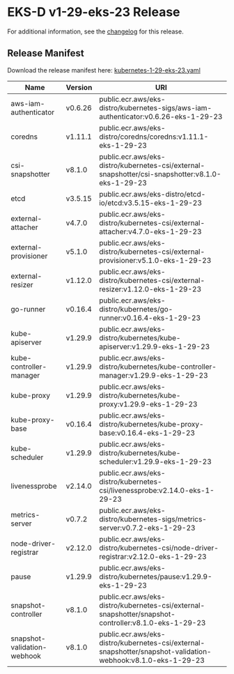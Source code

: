 # EKS-D v1-29-eks-23 Release

For additional information, see the [changelog](CHANGELOG-v1-29-eks-23.md) for this release.

## Release Manifest

Download the release manifest here: [kubernetes-1-29-eks-23.yaml](https://distro.eks.amazonaws.com/kubernetes-1-29/kubernetes-1-29-eks-23.yaml)

| Name | Version | URI |
|------|---------|-----|
| aws-iam-authenticator | v0.6.26 | public.ecr.aws/eks-distro/kubernetes-sigs/aws-iam-authenticator:v0.6.26-eks-1-29-23 |
| coredns | v1.11.1 | public.ecr.aws/eks-distro/coredns/coredns:v1.11.1-eks-1-29-23 |
| csi-snapshotter | v8.1.0 | public.ecr.aws/eks-distro/kubernetes-csi/external-snapshotter/csi-snapshotter:v8.1.0-eks-1-29-23 |
| etcd | v3.5.15 | public.ecr.aws/eks-distro/etcd-io/etcd:v3.5.15-eks-1-29-23 |
| external-attacher | v4.7.0 | public.ecr.aws/eks-distro/kubernetes-csi/external-attacher:v4.7.0-eks-1-29-23 |
| external-provisioner | v5.1.0 | public.ecr.aws/eks-distro/kubernetes-csi/external-provisioner:v5.1.0-eks-1-29-23 |
| external-resizer | v1.12.0 | public.ecr.aws/eks-distro/kubernetes-csi/external-resizer:v1.12.0-eks-1-29-23 |
| go-runner | v0.16.4 | public.ecr.aws/eks-distro/kubernetes/go-runner:v0.16.4-eks-1-29-23 |
| kube-apiserver | v1.29.9 | public.ecr.aws/eks-distro/kubernetes/kube-apiserver:v1.29.9-eks-1-29-23 |
| kube-controller-manager | v1.29.9 | public.ecr.aws/eks-distro/kubernetes/kube-controller-manager:v1.29.9-eks-1-29-23 |
| kube-proxy | v1.29.9 | public.ecr.aws/eks-distro/kubernetes/kube-proxy:v1.29.9-eks-1-29-23 |
| kube-proxy-base | v0.16.4 | public.ecr.aws/eks-distro/kubernetes/kube-proxy-base:v0.16.4-eks-1-29-23 |
| kube-scheduler | v1.29.9 | public.ecr.aws/eks-distro/kubernetes/kube-scheduler:v1.29.9-eks-1-29-23 |
| livenessprobe | v2.14.0 | public.ecr.aws/eks-distro/kubernetes-csi/livenessprobe:v2.14.0-eks-1-29-23 |
| metrics-server | v0.7.2 | public.ecr.aws/eks-distro/kubernetes-sigs/metrics-server:v0.7.2-eks-1-29-23 |
| node-driver-registrar | v2.12.0 | public.ecr.aws/eks-distro/kubernetes-csi/node-driver-registrar:v2.12.0-eks-1-29-23 |
| pause | v1.29.9 | public.ecr.aws/eks-distro/kubernetes/pause:v1.29.9-eks-1-29-23 |
| snapshot-controller | v8.1.0 | public.ecr.aws/eks-distro/kubernetes-csi/external-snapshotter/snapshot-controller:v8.1.0-eks-1-29-23 |
| snapshot-validation-webhook | v8.1.0 | public.ecr.aws/eks-distro/kubernetes-csi/external-snapshotter/snapshot-validation-webhook:v8.1.0-eks-1-29-23 |
